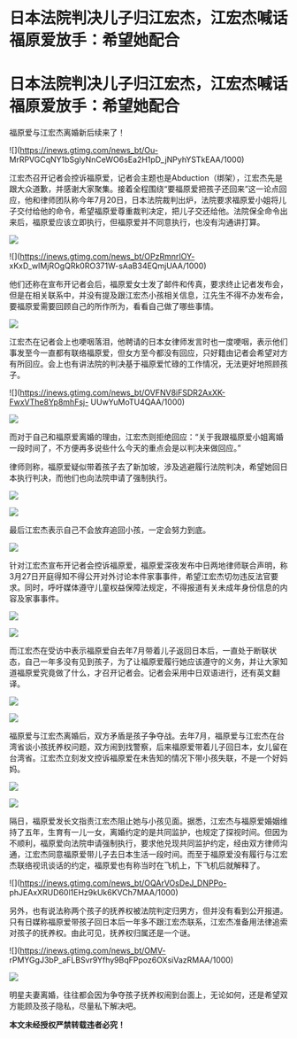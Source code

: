 # 日本法院判决儿子归江宏杰，江宏杰喊话福原爱放手：希望她配合

# 日本法院判决儿子归江宏杰，江宏杰喊话福原爱放手：希望她配合

福原爱与江宏杰离婚新后续来了！

![](https://inews.gtimg.com/news_bt/Ou-
MrRPVGCqNY1bSglyNnCeWO6sEa2H1pD_jNPyhYSTkEAA/1000)

江宏杰召开记者会控诉福原爱，记者会主题也是Abduction（绑架），江宏杰先是跟大众道歉，并感谢大家聚集。接着全程围绕“要福原爱把孩子还回来”这一论点回应，他和律师团队称今年7月20日，日本法院裁判出炉，法院要求福原爱小姐将儿子交付给他的命令，希望福原爱尊重裁判决定，把儿子交还给他。法院保全命令出来后，福原爱应该立即执行，但福原爱并不同意执行，也没有沟通讲打算。

![](https://inews.gtimg.com/news_bt/O2W4Os2dUId4dMHJS9Wv3dB1gn3zuP2bvbsdyB8bC_CboAA/1000)

![](https://inews.gtimg.com/news_bt/OPzRmnrIOY-
xKxD_wIMjROgQRk0RO371W-sAaB34EQmjUAA/1000)

他们还称在宣布开记者会后，福原爱女士发了邮件和传真，要求终止记者发布会，但是在相关联系中，并没有提及跟江宏杰小孩相关信息，江先生不得不办发布会，要福原爱需要回顾自己的所作所为，看看自己做了哪些事情。

![](https://inews.gtimg.com/news_bt/OO8mnRzSS8R5pgaxJMtr_admXZJ5FgnLQJMsLpwryooXgAA/1000)

江宏杰在记者会上也哽咽落泪，他聘请的日本女律师发言时也一度哽咽，表示他们事发至今一直都有联络福原爱，但女方至今都没有回应，只好籍由记者会希望对方有所回应。会上也有讲法院的判决基于福原爱忙碌的工作情况，无法更好地照顾孩子。

![](https://inews.gtimg.com/news_bt/OVFNV8iFSDR2AxXK-FwxVThe8Yp8mhFsj-
UUwYuMoTU4QAA/1000)

![](https://inews.gtimg.com/news_bt/OcAX4u4Z1giLdJ_ZecLPpJsyokP8xZ4hJqz0a5bV-D1S0AA/1000)

而对于自己和福原爱离婚的理由，江宏杰则拒绝回应：“关于我跟福原爱小姐离婚一段时间了，不方便再多说些什么今天的重点会是以判决来做回应。”

律师则称，福原爱疑似带着孩子去了新加坡，涉及逃避履行法院判决，希望她回日本执行判决，而他们也向法院申请了强制执行。

![](https://inews.gtimg.com/news_bt/Ot0SDKUuq2ZE4Jc71VKzu1XhA2djoo2wipKPeN3g2NeHYAA/1000)

![](https://inews.gtimg.com/news_bt/OCpITjxJntaEKTYHh5XpQ0XDh6Vg5wFG0hdwfaCpzMr4AAA/1000)

最后江宏杰表示自己不会放弃追回小孩，一定会努力到底。

![](https://inews.gtimg.com/news_bt/O2uRvUxhXENw5M1E-pMDtKRzVHtWepveTvoXXtIQKd8YEAA/1000)

针对江宏杰宣布开记者会控诉福原爱，福原爱深夜发布中日两地律师联合声明，称3月27日开庭得知不得公开对外讨论本件家事事件，希望江宏杰切勿违反法官要求。同时，呼吁媒体遵守儿童权益保障法规定，不得报道有关未成年身份信息的内容及家事事件。

![](https://inews.gtimg.com/news_bt/OtVEkYDD_iGsDLlCECmbGBw3um5m2WspStck61LK8vp_cAA/1000)

![](https://inews.gtimg.com/news_bt/OHsuACQP2y7z9Rk_Yz2B09wCIKcQ_to7jgyMZjsELdTAkAA/1000)

而江宏杰在受访中表示福原爱自去年7月带着儿子返回日本后，一直处于断联状态，自己一年多没有见到孩子，为了让福原爱履行她应该遵守的义务，并让大家知道福原爱究竟做了什么，才召开记者会。记者会采用中日双语进行，还有英文翻译。

![](https://inews.gtimg.com/news_bt/OKiEq6qgB4TwdZJWcceIjEhOWSZRkirFpkpGYjeGXWqkQAA/1000)

![](https://inews.gtimg.com/news_bt/OkVaZ4X3360Au6wsKeORiL-2GoSY0wkaxjyyELlx_e5wIAA/1000)

福原爱与江宏杰离婚后，双方矛盾是孩子争夺战。去年7月，福原爱与江宏杰在台湾省谈小孩抚养权问题，双方闹到找警察，后来福原爱带着儿子回日本，女儿留在台湾省。江宏杰立刻发文控诉福原爱在未告知的情况下带小孩失联，不是一个好妈妈。

![](https://inews.gtimg.com/news_bt/OpKn2l-JZlsbsi1se7eW4MFdLbarfJzb8mdC8O-6nQYcgAA/1000)

![](https://inews.gtimg.com/news_bt/OHC1tG4PEt4sdVbpkEGHwi72dpZGOgS15iU5NMAXR_JOsAA/1000)

隔日，福原爱发长文指责江宏杰阻止她与小孩见面。据悉，江宏杰与福原爱婚姻维持了五年，生育有一儿一女，离婚约定的是共同监护，也规定了探视时间。但因为不顺利，福原爱向法院申请强制执行，要求他兑现共同监护约定，经由双方律师沟通，江宏杰同意福原爱带儿子去日本生活一段时间。而至于福原爱没有履行与江宏杰联络视讯谈话的约定，福原爱也有称当时在飞机上，下飞机后就解释了。

![](https://inews.gtimg.com/news_bt/OQArVOsDeJ_DNPPo-
phJEAxXRUD60l1EHz9kUk6KVCh7MAA/1000)

另外，也有说法称两个孩子的抚养权被法院判定归男方，但并没有看到公开报道。只有日媒称福原爱带孩子回日本后一年多不跟江宏杰联系，江宏杰准备用法律追索对孩子的抚养权。由此可见，抚养权归属还是一个谜。

![](https://inews.gtimg.com/news_bt/OMV-
rPMYGgJ3bP_aFLBSvr9Yfhy9BqFPpoz6OXsiVazRMAA/1000)

![](https://inews.gtimg.com/news_bt/OIP8EADYCOcqKx7Oyy8YRZCEswYuhvUPGiZ1s1Bb_YkfgAA/1000)

明星夫妻离婚，往往都会因为争夺孩子抚养权闹到台面上，无论如何，还是希望双方能顾及孩子隐私，尽量私下解决吧。

**本文未经授权严禁转载违者必究！**


